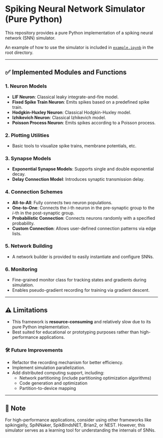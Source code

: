 # Spiking Neural Network Simulator (Pure Python)

This repository provides a pure Python implementation of a spiking neural network (SNN) simulator.

An example of how to use the simulator is included in [`example.ipynb`](./example.ipynb) in the root directory.

---

## ✅ Implemented Modules and Functions

### 1. Neuron Models
- **LIF Neuron**: Classical leaky integrate-and-fire model.
- **Fixed Spike Train Neuron**: Emits spikes based on a predefined spike train.
- **Hodgkin-Huxley Neuron**: Classical Hodgkin-Huxley model.
- **Izhikevich Neuron**: Classical Izhikevich model.
- **Poisson Process Neuron**: Emits spikes according to a Poisson process.

### 2. Plotting Utilities
- Basic tools to visualize spike trains, membrane potentials, etc.

### 3. Synapse Models
- **Exponential Synapse Models**: Supports single and double exponential decay.
- **Delay Connection Model**: Introduces synaptic transmission delay.

### 4. Connection Schemes
- **All-to-All**: Fully connects two neuron populations.
- **One-to-One**: Connects the *i*-th neuron in the pre-synaptic group to the *i*-th in the post-synaptic group.
- **Probabilistic Connection**: Connects neurons randomly with a specified probability.
- **Custom Connection**: Allows user-defined connection patterns via edge lists.

### 5. Network Building
- A network builder is provided to easily instantiate and configure SNNs.

### 6. Monitoring
- Fine-grained monitor class for tracking states and gradients during simulation.
- Enables pseudo-gradient recording for training via gradient descent.

---

## ⚠️ Limitations

- This framework is **resource-consuming** and relatively slow due to its pure Python implementation.
- Best suited for educational or prototyping purposes rather than high-performance applications.

### 🛠 Future Improvements
- Refactor the recording mechanism for better efficiency.
- Implement simulation parallelization.
- Add distributed computing support, including:
  - Network partitioning (include partitioning optimization algorithms)
  - Code generation and optimization
  - Partition-to-device mapping

---

## 📌 Note
For high-performance applications, consider using other frameworks like spikingjelly, SpiNNaker, SpikBindsNET, Brian2, or NEST. However, this simulator serves as a learning tool for understanding the internals of SNNs.
